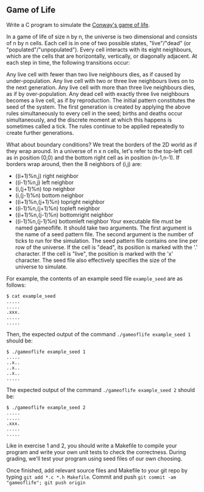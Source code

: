 ## Game of Life
Write a C program to simulate the [Conway's game of life](https://en.wikipedia.org/wiki/Conway%27s_Game_of_Life).

In a game of life of size n by n, the universe is two dimensional and consists of n by n cells. Each cell is in one of two possible states, "live"/"dead" (or "populated"/"unpopulated"). Every cell interacts with its eight neighbours, which are the cells that are horizontally, vertically, or diagonally adjacent. At each step in time, the following transitions occur:

Any live cell with fewer than two live neighbours dies, as if caused by under-population.
Any live cell with two or three live neighbours lives on to the next generation.
Any live cell with more than three live neighbours dies, as if by over-population.
Any dead cell with exactly three live neighbours becomes a live cell, as if by reproduction.
The initial pattern constitutes the seed of the system. The first generation is created by applying the above rules simultaneously to every cell in the seed; births and deaths occur simultaneously, and the discrete moment at which this happens is sometimes called a tick. The rules continue to be applied repeatedly to create further generations.

What about boundary conditions? We treat the borders of the 2D world as if they wrap around. In a universe of n x n cells, let's refer to the top-left cell as in position (0,0) and the bottom right cell as in position (n-1,n-1). If borders wrap around, then the 8 neighbors of (i,j) are:

* ((i+1)%n,j) right neighbor
* ((i-1)%n,j) left neighbor
* (i,(j+1)%n) top neighbor
* (i,(j-1)%n) bottom neighbor
* ((i+1)%n,(j+1)%n) topright neighbor
* ((i-1)%n,(j+1)%n) topleft neighbor
* ((i+1)%n,(j-1)%n) bottomright neighbor
* ((i-1)%n,(j-1)%n) bottomleft neighbor
Your executable file must be named gameoflife. It should take two arguments. The first argument is the name of a seed pattern file. The second argument is the number of ticks to run for the simulation. The seed pattern file contains one line per row of the universe. If the cell is "dead", its position is marked with the '.' character. If the cell is "live", the position is marked with the 'x' character. The seed file also effectively specifies the size of the universe to simulate.

For example, the contents of an example seed file `example_seed` are as follows:
```
$ cat example_seed
.....
.....
.xxx.
.....
.....
```
Then, the expected output of the command `./gameoflife example_seed 1` should be:

```
$ ./gameoflife example_seed 1
.....
..x..
..x..
..x..
.....
```

The expected output of the command `./gameoflife example_seed 2` should be:
```
$ ./gameoflife example_seed 2
.....
.....
.xxx.
.....
.....
```

Like in exercise 1 and 2, you should write a Makefile to compile your program and write your own unit tests to check the correctness. During grading, we'll test your program using seed files of our own choosing.

Once finished, add relevant source files and Makefile to your git repo by typing `git add *.c *.h Makefile`. Commit and push `git commit -am "gameoflife"; git push origin`
